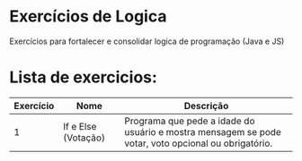 # Exercícios de Logica
Exercícios para fortalecer e consolidar logica de programação (Java e JS)

# Lista de exercicios:

| Exercício | Nome       | Descrição                                                                                             |
|-----------|------------|-----------------------------------------------------------------------------------------------------|
| 1         | If e Else (Votação)| Programa que pede a idade do usuário e mostra mensagem se pode votar, voto opcional ou obrigatório. |
